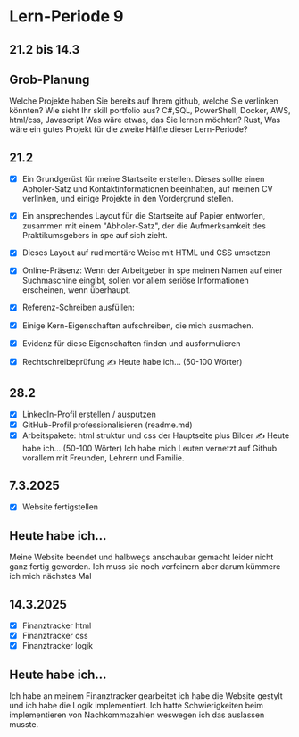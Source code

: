 # Lern-Periode 9
## 21.2 bis 14.3

## Grob-Planung
Welche Projekte haben Sie bereits auf Ihrem github, welche Sie verlinken könnten?
Wie sieht Ihr skill portfolio aus? 
C#,SQL, PowerShell, Docker, AWS, html/css, Javascript
Was wäre etwas, das Sie lernen möchten? 
Rust,
Was wäre ein gutes Projekt für die zweite Hälfte dieser Lern-Periode?

## 21.2
- [x] Ein Grundgerüst für meine Startseite erstellen. Dieses sollte einen Abholer-Satz und Kontaktinformationen beeinhalten, auf meinen CV verlinken, und einige Projekte in den Vordergrund stellen.

- [x] Ein ansprechendes Layout für die Startseite auf Papier entworfen, zusammen mit einem "Abholer-Satz", der die Aufmerksamkeit des Praktikumsgebers in spe auf sich zieht.
- [x] Dieses Layout auf rudimentäre Weise mit HTML und CSS umsetzen
- [x] Online-Präsenz: Wenn der Arbeitgeber in spe meinen Namen auf einer Suchmaschine eingibt, sollen vor allem seriöse Informationen erscheinen, wenn überhaupt.

- [x] Referenz-Schreiben ausfüllen:
- [x] Einige Kern-Eigenschaften aufschreiben, die mich ausmachen.
- [x] Evidenz für diese Eigenschaften finden und ausformulieren
- [x] Rechtschreibeprüfung
✍️ Heute habe ich... (50-100 Wörter)



##  28.2
- [x] LinkedIn-Profil erstellen / ausputzen
- [x] GitHub-Profil professionalisieren (readme.md)
- [x] Arbeitspakete: html struktur und css der Hauptseite plus Bilder
✍️ Heute habe ich... (50-100 Wörter)
Ich habe mich Leuten vernetzt auf Github vorallem mit Freunden, Lehrern und Familie.

## 7.3.2025
- [x] Website fertigstellen

## Heute habe ich...
Meine Website beendet und halbwegs anschaubar gemacht leider nicht ganz fertig geworden. Ich muss sie noch verfeinern aber darum kümmere ich mich nächstes Mal

## 14.3.2025
- [x] Finanztracker html
- [x] Finanztracker css
- [x] Finanztracker logik

## Heute habe ich...
Ich habe an meinem Finanztracker gearbeitet ich habe die Website gestylt und ich habe die Logik implementiert. Ich hatte Schwierigkeiten beim implementieren von Nachkommazahlen weswegen ich das auslassen musste.
